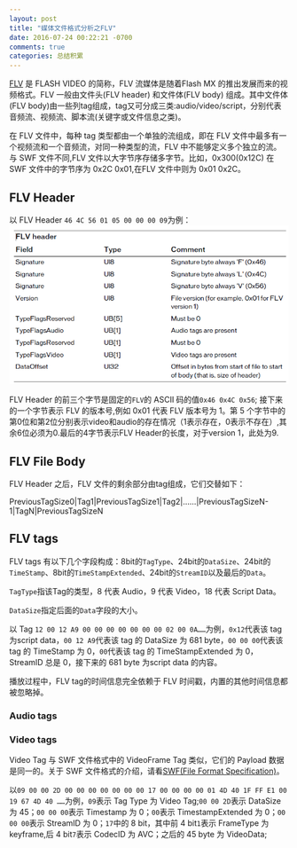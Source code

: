 ```yaml
---
layout: post
title: "媒体文件格式分析之FLV"
date: 2016-07-24 00:22:21 -0700
comments: true
categories: 总结积累
---
```


[FLV](https://en.wikipedia.org/wiki/Flash_Video) 是 FLASH VIDEO 的简称，FLV 流媒体是随着Flash MX 的推出发展而来的视频格式。FLV 一般由文件头(FLV header) 和文件体(FLV body) 组成。其中文件体(FLV body)由一些列tag组成，tag又可分成三类:audio/video/script，分别代表音频流、视频流、脚本流(关键字或文件信息之类)。
<!--more-->
在 FLV 文件中，每种 tag 类型都由一个单独的流组成，即在 FLV 文件中最多有一个视频流和一个音频流，对同一种类型的流，FLV 中不能够定义多个独立的流。
与 SWF 文件不同,FLV 文件以大字节序存储多字节。比如，0x300(0x12C) 在 SWF 文件中的字节序为 0x2C 0x01,在FLV 文件中则为 0x01 0x2C。

## FLV Header
以 FLV Header `46 4C 56 01 05 00 00 00 09`为例：  
<img src="/images/flvparse/flv_header.png"> 

FLV Header 的前三个字节是固定的`FLV`的 ASCII 码的值`0x46 0x4C 0x56`; 接下来的一个字节表示 FLV 的版本号,例如 0x01 代表 FLV 版本号为 1。第 5 个字节中的第0位和第2位分别表示video和audio的存在情况（1表示存在，0表示不存在）,其余6位必须为0.最后的4字节表示FLV Header的长度，对于version 1，此处为9.  

## FLV File Body
FLV Header 之后，FLV 文件的剩余部分由tag组成，它们交替如下：  

PreviousTagSize0|Tag1|PreviousTagSize1|Tag2|……|PreviousTagSizeN-1|TagN|PreviousTagSizeN

## FLV tags
FLV tags 有以下几个字段构成：8bit的`TagType`、24bit的`DataSize`、24bit的`TimeStamp`、8bit的`TimeStampExtended`、24bit的`StreamID`以及最后的`Data`。

`TagType`指该Tag的类型，8 代表 Audio，9 代表 Video，18 代表 Script Data。

`DataSize`指定后面的`Data`字段的大小。

以 Tag `12 00 12 A9 00 00 00 00 00 00 00 02 00 0A……`为例，`0x12`代表该 tag 为script data，`00 12 A9`代表该 tag 的 DataSize 为 681 byte，`00 00 00`代表该 tag 的 TimeStamp 为 0，`00`代表该 tag 的 TimeStampExtended 为 0，StreamID 总是 0，接下来的 681 byte 为script data 的内容。

播放过程中，FLV tag的时间信息完全依赖于 FLV 时间戳，内置的其他时间信息都被忽略掉。

### Audio tags  

### Video tags  

Video Tag 与 SWF 文件格式中的 VideoFrame Tag 类似，它们的 Payload 数据是同一的。关于 SWF 文件格式的介绍，请看[SWF(File Format Specification)](www.adobe.com/go/swf_file_format)。

以`09 00 00 2D 00 00 00 00 00 00 00 17 00 00 00 00 01 4D 40 1F FF E1 00 19 67 4D 40 ……`为例，`09`表示 Tag Type 为 Video Tag;`00 00 2D`表示 DataSize 为 45；`00 00 00`表示 Timestamp 为 0；`00`表示 TimestampExtended 为 0；`00 00 00`表示 StreamID 为 0；`17`中的 8 bit，其中前 4 bit`1`表示 FrameType 为 keyframe,后 4 bit`7`表示 CodecID 为 AVC；之后的 45 byte 为 VideoData;

